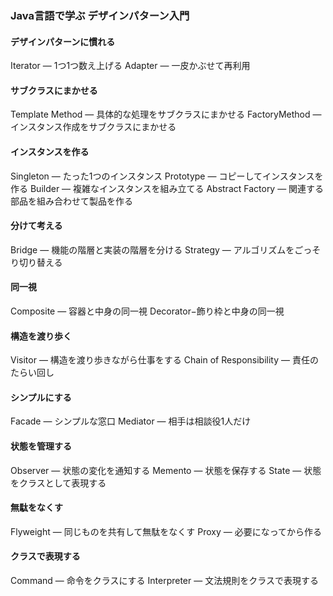 ### Java言語で学ぶ デザインパターン入門
#### デザインパターンに慣れる
Iterator ― 1つ1つ数え上げる
Adapter ― 一皮かぶせて再利用
#### サブクラスにまかせる
Template Method ― 具体的な処理をサブクラスにまかせる
FactoryMethod ― インスタンス作成をサブクラスにまかせる
#### インスタンスを作る
Singleton ― たった1つのインスタンス
Prototype ― コピーしてインスタンスを作る
Builder ― 複雑なインスタンスを組み立てる
Abstract Factory ― 関連する部品を組み合わせて製品を作る
#### 分けて考える
Bridge ― 機能の階層と実装の階層を分ける
Strategy ― アルゴリズムをごっそり切り替える
#### 同一視
Composite ― 容器と中身の同一視
Decorator−飾り枠と中身の同一視
#### 構造を渡り歩く
Visitor ― 構造を渡り歩きながら仕事をする
Chain of Responsibility ― 責任のたらい回し
#### シンプルにする
Facade ― シンプルな窓口
Mediator ― 相手は相談役1人だけ
#### 状態を管理する
Observer ― 状態の変化を通知する
Memento ― 状態を保存する
State ― 状態をクラスとして表現する
#### 無駄をなくす
Flyweight ― 同じものを共有して無駄をなくす
Proxy ― 必要になってから作る
#### クラスで表現する
Command ― 命令をクラスにする
Interpreter ― 文法規則をクラスで表現する

